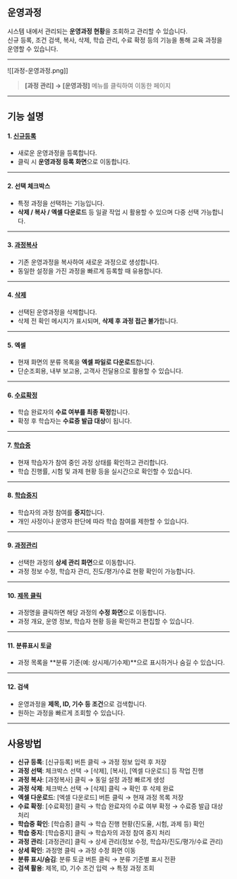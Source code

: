 ## 운영과정  

시스템 내에서 관리되는 **운영과정 현황**을 조회하고 관리할 수 있습니다.  
신규 등록, 조건 검색, 복사, 삭제, 학습 관리, 수료 확정 등의 기능을 통해 교육 과정을 운영할 수 있습니다.  

***  
![[과정-운영과정.png]]  

> **[과정 관리] → [운영과정]** 메뉴를 클릭하여 이동한 페이지  

***
## 기능 설명  

#### 1. [신규등록](과정-신규등록.md)  
- 새로운 운영과정을 등록합니다.  
- 클릭 시 **운영과정 등록 화면**으로 이동합니다.  

***  
#### 2. 선택 체크박스  
- 특정 과정을 선택하는 기능입니다.  
- **삭제 / 복사 / 엑셀 다운로드** 등 일괄 작업 시 활용할 수 있으며 다중 선택 가능합니다.  

***  
#### 3. [과정복사](과정-복사.md)  
- 기존 운영과정을 복사하여 새로운 과정으로 생성합니다.  
- 동일한 설정을 가진 과정을 빠르게 등록할 때 유용합니다.  

***  
#### 4. [삭제](과정-삭제.md)  
- 선택된 운영과정을 삭제합니다.  
- 삭제 전 확인 메시지가 표시되며, **삭제 후 과정 접근 불가**합니다.  

***  
#### 5. 엑셀  
- 현재 화면의 분류 목록을 **엑셀 파일로 다운로드**합니다.  
- 단순조회용, 내부 보고용, 고객사 전달용으로 활용할 수 있습니다.  

***  
#### 6. [수료확정](과정-수료확정.md)  
- 학습 완료자의 **수료 여부를 최종 확정**합니다.  
- 확정 후 학습자는 **수료증 발급 대상**이 됩니다.  

***  
#### 7. [학습중](과정-학습중.md)  
- 현재 학습자가 참여 중인 과정 상태를 확인하고 관리합니다.  
- 학습 진행률, 시험 및 과제 현황 등을 실시간으로 확인할 수 있습니다.  

***  
#### 8. [학습중지](과정-학습중지.md)  
- 학습자의 과정 참여를 **중지**합니다.  
- 개인 사정이나 운영자 판단에 따라 학습 참여를 제한할 수 있습니다.  

***  
#### 9. [과정관리](과정-관리.md)  
- 선택한 과정의 **상세 관리 화면**으로 이동합니다.  
- 과정 정보 수정, 학습자 관리, 진도/평가/수료 현황 확인이 가능합니다.  

***  
#### 10. [제목 클릭](과정-상세.md)  
- 과정명을 클릭하면 해당 과정의 **수정 화면**으로 이동합니다.  
- 과정 개요, 운영 정보, 학습자 현황 등을 확인하고 편집할 수 있습니다.  

***  
#### 11. 분류표시 토글  
- 과정 목록을 **분류 기준(예: 상시제/기수제)**으로 표시하거나 숨길 수 있습니다.  

***  
#### 12. 검색  
- 운영과정을 **제목, ID, 기수 등 조건**으로 검색합니다.  
- 원하는 과정을 빠르게 조회할 수 있습니다.  

***  

## 사용방법  
- **신규 등록**: [신규등록] 버튼 클릭 → 과정 정보 입력 후 저장  
- **과정 선택**: 체크박스 선택 → [삭제], [복사], [엑셀 다운로드] 등 작업 진행  
- **과정 복사**: [과정복사] 클릭 → 동일 설정 과정 빠르게 생성  
- **과정 삭제**: 체크박스 선택 → [삭제] 클릭 → 확인 후 삭제 완료  
- **엑셀 다운로드**: [엑셀 다운로드] 버튼 클릭 → 현재 과정 목록 저장  
- **수료 확정**: [수료확정] 클릭 → 학습 완료자의 수료 여부 확정 → 수료증 발급 대상 처리  
- **학습중 확인**: [학습중] 클릭 → 학습 진행 현황(진도율, 시험, 과제 등) 확인  
- **학습 중지**: [학습중지] 클릭 → 학습자의 과정 참여 중지 처리  
- **과정 관리**: [과정관리] 클릭 → 상세 관리(정보 수정, 학습자/진도/평가/수료 관리)  
- **상세 확인**: 과정명 클릭 → 과정 수정 화면 이동  
- **분류 표시/숨김**: 분류 토글 버튼 클릭 → 분류 기준별 표시 전환  
- **검색 활용**: 제목, ID, 기수 조건 입력 → 특정 과정 조회  
